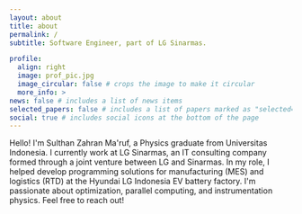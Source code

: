 ```yaml
---
layout: about
title: about
permalink: /
subtitle: Software Engineer, part of LG Sinarmas.

profile:
  align: right
  image: prof_pic.jpg
  image_circular: false # crops the image to make it circular
  more_info: >
news: false # includes a list of news items
selected_papers: false # includes a list of papers marked as "selected={true}"
social: true # includes social icons at the bottom of the page
---
```


Hello! I'm Sulthan Zahran Ma'ruf, a Physics graduate from Universitas Indonesia. I currently work at LG Sinarmas, an IT consulting company formed through a joint venture between LG and Sinarmas. In my role, I helped develop programming solutions for manufacturing (MES) and logistics (RTD) at the Hyundai LG Indonesia EV battery factory. I'm passionate about optimization, parallel computing, and instrumentation physics. Feel free to reach out!
